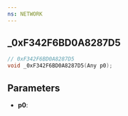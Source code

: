 ```yaml
---
ns: NETWORK
---
```

## _0xF342F6BD0A8287D5

```c
// 0xF342F6BD0A8287D5
void _0xF342F6BD0A8287D5(Any p0);
```

## Parameters
* **p0**:
